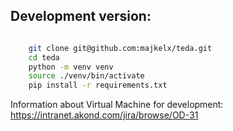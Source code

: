 

## Development version:
``` bash

    git clone git@github.com:majkelx/teda.git
    cd teda
    python -m venv venv
    source ./venv/bin/activate
    pip install -r requirements.txt

```

Information about Virtual Machine for development: https://intranet.akond.com/jira/browse/OD-31
